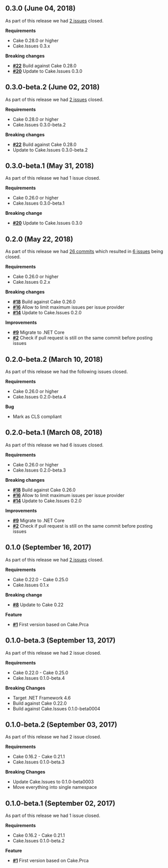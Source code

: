 ## 0.3.0 (June 04, 2018)


As part of this release we had [2 issues](https://github.com/cake-contrib/Cake.Issues.PullRequests/issues?milestone=3&state=closed) closed.

__Requirements__

- Cake 0.28.0 or higher
- Cake.Issues 0.3.x

__Breaking changes__

- [__#22__](https://github.com/cake-contrib/Cake.Issues.PullRequests/issues/22) Build against Cake 0.28.0
- [__#20__](https://github.com/cake-contrib/Cake.Issues.PullRequests/issues/20) Update to Cake.Issues 0.3.0


## 0.3.0-beta.2 (June 02, 2018)


As part of this release we had [2 issues](https://github.com/cake-contrib/Cake.Issues.PullRequests/issues?milestone=3&state=closed) closed.

__Requirements__

- Cake 0.28.0 or higher
- Cake.Issues 0.3.0-beta.2

__Breaking changes__

- [__#22__](https://github.com/cake-contrib/Cake.Issues.PullRequests/issues/22) Build against Cake 0.28.0
- Update to Cake.Issues 0.3.0-beta.2
## 0.3.0-beta.1 (May 31, 2018)


As part of this release we had 1 issue closed.

__Requirements__

- Cake 0.26.0 or higher
- Cake.Issues 0.3.0-beta.1

__Breaking change__

- [__#20__](https://github.com/cake-contrib/Cake.Issues.PullRequests/issues/20) Update to Cake.Issues 0.3.0


## 0.2.0 (May 22, 2018)


As part of this release we had [26 commits](https://github.com/cake-contrib/Cake.Issues.PullRequests/compare/0.1.0...0.2.0) which resulted in [6 issues](https://github.com/cake-contrib/Cake.Issues.PullRequests/issues?milestone=2&state=closed) being closed.

__Requirements__

- Cake 0.26.0 or higher
- Cake.Issues 0.2.x

__Breaking changes__

- [__#18__](https://github.com/cake-contrib/Cake.Issues.PullRequests/issues/18) Build against Cake 0.26.0
- [__#16__](https://github.com/cake-contrib/Cake.Issues.PullRequests/issues/16) Allow to limit maximum issues per issue provider
- [__#14__](https://github.com/cake-contrib/Cake.Issues.PullRequests/issues/14) Update to Cake.Issues 0.2.0

__Improvements__

- [__#9__](https://github.com/cake-contrib/Cake.Issues.PullRequests/issues/9) Migrate to .NET Core
- [__#2__](https://github.com/cake-contrib/Cake.Issues.PullRequests/issues/2) Check if pull request is still on the same commit before posting issues


## 0.2.0-beta.2 (March 10, 2018)


As part of this release we had the following issues closed.

__Requirements__

- Cake 0.26.0 or higher
- Cake.Issues 0.2.0-beta.4

__Bug__

- Mark as CLS compliant

## 0.2.0-beta.1 (March 08, 2018)


As part of this release we had 6 issues closed.

__Requirements__

- Cake 0.26.0 or higher
- Cake.Issues 0.2.0-beta.3

__Breaking changes__

- [__#18__](https://github.com/cake-contrib/Cake.Issues.PullRequests/issues/18) Build against Cake 0.26.0
- [__#16__](https://github.com/cake-contrib/Cake.Issues.PullRequests/issues/16) Allow to limit maximum issues per issue provider
- [__#14__](https://github.com/cake-contrib/Cake.Issues.PullRequests/issues/14) Update to Cake.Issues 0.2.0

__Improvements__

- [__#9__](https://github.com/cake-contrib/Cake.Issues.PullRequests/issues/9) Migrate to .NET Core
- [__#2__](https://github.com/cake-contrib/Cake.Issues.PullRequests/issues/2) Check if pull request is still on the same commit before posting issues


## 0.1.0 (September 16, 2017)


As part of this release we had [2 issues](https://github.com/cake-contrib/Cake.Issues.PullRequests/issues?milestone=1&state=closed) closed.

__Requirements__

- Cake 0.22.0 - Cake 0.25.0
- Cake.Issues 0.1.x

__Breaking change__

- [__#8__](https://github.com/cake-contrib/Cake.Issues.PullRequests/issues/8) Update to Cake 0.22

__Feature__

- [__#1__](https://github.com/cake-contrib/Cake.Issues.PullRequests/issues/1) First version based on Cake.Prca


## 0.1.0-beta.3 (September 13, 2017)


As part of this release we had 2 issue closed.

__Requirements__

- Cake 0.22.0 - Cake 0.25.0
- Cake.Issues 0.1.0-beta.4

__Breaking Changes__

- Target .NET Framework 4.6
- Build against Cake 0.22.0
- Build against Cake.Issues 0.1.0-beta0004
## 0.1.0-beta.2 (September 03, 2017)


As part of this release we had 2 issue closed.

__Requirements__

- Cake 0.16.2 - Cake 0.21.1
- Cake.Issues 0.1.0-beta.3

__Breaking Changes__

- Update Cake.Issues to 0.1.0-beta0003
- Move everything into single namespace
## 0.1.0-beta.1 (September 02, 2017)


As part of this release we had 1 issue closed.

__Requirements__

- Cake 0.16.2 - Cake 0.21.1
- Cake.Issues 0.1.0-beta.2

__Feature__

- [__#1__](https://github.com/cake-contrib/Cake.Issues.PullRequests/issues/1) First version based on Cake.Prca
